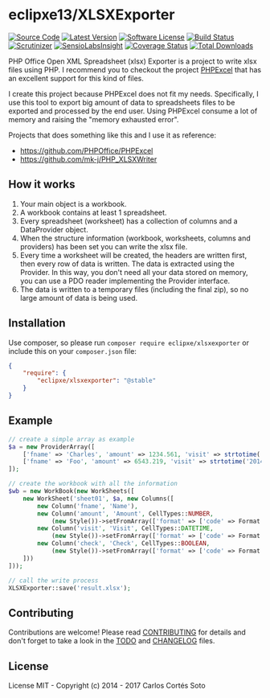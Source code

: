 # eclipxe13/XLSXExporter

[![Source Code][badge-source]][source]
[![Latest Version][badge-release]][release]
[![Software License][badge-license]][license]
[![Build Status][badge-build]][build]
[![Scrutinizer][badge-quality]][quality]
[![SensioLabsInsight][badge-sensiolabs]][sensiolabs]
[![Coverage Status][badge-coverage]][coverage]
[![Total Downloads][badge-downloads]][downloads]

PHP Office Open XML Spreadsheet (xlsx) Exporter is a project to write xlsx files using PHP.
I recommend you to checkout the project [PHPExcel](https://github.com/PHPOffice/PHPExcel)
that has an excellent support for this kind of files.

I create this project because PHPExcel does not fit my needs.
Specifically, I use this tool to export big amount of data to spreadsheets
files to be exported and processed by the end user.
Using PHPExcel consume a lot of memory and raising the "memory exhausted error".

Projects that does something like this and I use it as reference:

 - https://github.com/PHPOffice/PHPExcel
 - https://github.com/mk-j/PHP_XLSXWriter

## How it works

1. Your main object is a workbook.
1. A workbook contains at least 1 spreadsheet.
1. Every spreadsheet (worksheet) has a collection of columns and a DataProvider object.
1. When the structure information (workbook, worksheets, columns and providers) has been set you can write the xlsx file.
1. Every time a worksheet will be created, the headers are written first, then every row of data is written. The data is extracted using the Provider. In this way, you don't need all your data stored on memory, you can use a PDO reader implementing the Provider interface.
1. The data is written to a temporary files (including the final zip), so no large amount of data is being used.

## Installation

Use composer, so please run `composer require eclipxe/xlsxexporter` or include this on your `composer.json` file:

```json
{
    "require": {
        "eclipxe/xlsxexporter": "@stable"
    }
}
```

## Example

```php
// create a simple array as example
$a = new ProviderArray([
    ['fname' => 'Charles', 'amount' => 1234.561, 'visit' => strtotime('2014-01-13 13:14:15'), 'check' => 1],
    ['fname' => 'Foo', 'amount' => 6543.219, 'visit' => strtotime('2014-12-31 23:59:59'), 'check' => 0],
]);

// create the workbook with all the information
$wb = new WorkBook(new WorkSheets([
    new WorkSheet('sheet01', $a, new Columns([
        new Column('fname', 'Name'),
        new Column('amount', 'Amount', CellTypes::NUMBER,
            (new Style())->setFromArray(['format' => ['code' => Format::FORMAT_COMMA_2DECS]])),
        new Column('visit', 'Visit', CellTypes::DATETIME,
            (new Style())->setFromArray(['format' => ['code' => Format::FORMAT_DATE_YMDHM]])),
        new Column('check', 'Check', CellTypes::BOOLEAN,
            (new Style())->setFromArray(['format' => ['code' => Format::FORMAT_YESNO]])),
    ]))
]));

// call the write process
XLSXExporter::save('result.xlsx');
```

## Contributing

Contributions are welcome! Please read [CONTRIBUTING][] for details
and don't forget to take a look in the [TODO][] and [CHANGELOG][] files.

## License

License MIT - Copyright (c) 2014 - 2017 Carlos Cortés Soto

[contributing]: https://github.com/eclipxe13/XLSXExporter/blob/master/CONTRIBUTING.md
[todo]: https://github.com/eclipxe13/XLSXExporter/blob/master/TODO.md
[changelog]: https://github.com/eclipxe13/XLSXExporter/blob/master/CHANGELOG.md

[source]: https://github.com/eclipxe13/XLSXExporter
[release]: https://github.com/eclipxe13/XLSXExporter/releases
[license]: https://github.com/eclipxe13/XLSXExporter/blob/master/LICENSE
[build]: https://travis-ci.org/eclipxe13/XLSXExporter
[quality]: https://scrutinizer-ci.com/g/eclipxe13/XLSXExporter/
[sensiolabs]: https://insight.sensiolabs.com/projects/4bddd94b-1f59-4e22-8053-b6e98712da50
[coverage]: https://coveralls.io/github/eclipxe13/XLSXExporter?branch=master
[downloads]: https://packagist.org/packages/eclipxe/xlsxexporter

[badge-source]: http://img.shields.io/badge/source-eclipxe13/XLSXExporter-blue.svg?style=flat-square
[badge-release]: https://img.shields.io/github/release/eclipxe13/XLSXExporter.svg?style=flat-square
[badge-license]: https://img.shields.io/badge/license-MIT-brightgreen.svg?style=flat-square
[badge-build]: https://img.shields.io/travis/eclipxe13/XLSXExporter.svg?style=flat-square
[badge-quality]: https://img.shields.io/scrutinizer/g/eclipxe13/XLSXExporter/master.svg?style=flat-square
[badge-sensiolabs]: https://img.shields.io/sensiolabs/i/4bddd94b-1f59-4e22-8053-b6e98712da50.svg?style=flat-square
[badge-coverage]: https://coveralls.io/repos/github/eclipxe13/XLSXExporter/badge.svg?branch=master
[badge-downloads]: https://img.shields.io/packagist/dt/eclipxe/xlsxexporter.svg?style=flat-square
